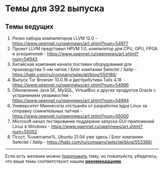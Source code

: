 # Темы для 392 выпуска

## Темы ведущих

1. Релиз набора компиляторов LLVM 12.0 - https://www.opennet.ru/opennews/art.shtml?num=54977
1. Проект LLVM представил HPVM 1.0, компилятор для CPU, GPU, FPGA и ускорителей - https://www.opennet.ru/opennews/art.shtml?num=54943
1. Китайская компания начала поставки оборудования для производства 5-нм чипов / Блог компании Selectel / Хабр - https://habr.com/ru/company/selectel/blog/550186/
1. Выпуск Tor Browser 10.0.16 и дистрибутива Tails 4.18 - https://www.opennet.ru/opennews/art.shtml?num=54996
1. Обновление Java SE, MySQL, VirtualBox и других продуктов Oracle с устранением уязвимостей - https://www.opennet.ru/opennews/art.shtml?num=54994
1. Университет Миннесоты отстранён от разработки ядра Linux за отправку сомнительных патчей - https://www.opennet.ru/opennews/art.shtml?num=55000
1. Microsoft начал тестирование поддержки запуска GUI-приложений Linux в Windows - https://www.opennet.ru/opennews/art.shtml?num=55002
1. Пссст, %username%, Ubuntu 21.04 уже здесь / Блог компании Selectel / Хабр - https://habr.com/ru/company/selectel/blog/553368/

---

Если есть желание можно [предложить](themes_from_listeners.md) тему, но пожалуйста, убедитесь, что ваши темы соответствуют нашим **[рекомендациям](Recommendations_for_the_proposed_topics.md)**.

